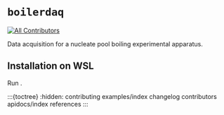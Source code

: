 # `boilerdaq`

[![All Contributors](https://img.shields.io/github/all-contributors/softboiler/boilerdaq?color=ee8449&style=flat-square)](../README.md#contributors)

Data acquisition for a nucleate pool boiling experimental apparatus.

## Installation on WSL

Run [](../scripts/Initialize-Linux.ps1).

:::{toctree}
:hidden:
contributing
examples/index
changelog
contributors
apidocs/index
references
:::
